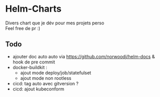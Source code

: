 # Helm-Charts
Divers chart que je dév pour mes projets perso  
Feel free de pr :)  

## Todo
- ajouter doc auto auto via https://github.com/norwoodj/helm-docs & hook de pre commit 
- docker-buildkit :
    - ajout mode deploy/job/statefulset
    - ajout mode non rootless
- cicd: tag auto avec gitversion ?
- cicd: ajout kubeconform